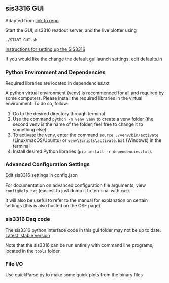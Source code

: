 ## sis3316 GUI ###

Adapted from [link to repo](https://github.com/dougUCN/sis3316_gui).

Start the GUI, sis3316 readout server, and the live plotter using 

```
./START_GUI.sh
```

[Instructions for setting up the SIS3316](https://github.com/dougUCN/SIS3316)

If you would like the change the default gui launch settings, edit defaults.in

### Python Environment and Dependencies ###

Required libraries are located in dependencies.txt

A python virtual environment (venv) is recommended for all and required by some computers. Please install the required libraries in the virtual environment. To do so, follow:

1. Go to the desired directory through terminal
2. Use the command ```python -m venv venv``` to create a venv folder (the second venv is the name of the folder, feel free to change it to something else).
3. To activate the venv, enter the command ```source ./venv/bin/activate``` (Linux/macOS/Ubuntu) or ```venv\Scripts\activate.bat``` (Windows) in the terminal
4. Install desired Python libraries (```pip install -r dependencies.txt```).

### Advanced Configuration Settings ###

Edit sis3316 settings in config.json

For documentation on advanced configuration file arguments, view `configHelp.txt` (easiest to just dump it to terminal with `cat`)

It will also be useful to refer to the manual for explanation on certain settings (this is also hosted on the OSF page)

### sis3316 Daq code ###

The sis3316 python interface code in this gui folder may not be up to date. [Latest, stable version](https://github.com/dougUCN/SIS3316)

Note that the sis3316 can be run entirely with command line programs, located in the `tools` folder

### File I/O ###

Use quickParse.py to make some quick plots from the binary files



